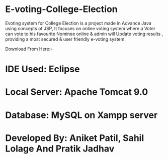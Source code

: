 # E-voting-College-Election

 
Evoting system for College Election is a project made in Advance Java using concepts of JSP, It focuses on online voting system where a Voter can vote to his favourite Nominee online & admin will Update voting results , providing a most secured & user friendly e-voting system.

Download From Here:-

# IDE Used: Eclipse 
# Local Server: Apache Tomcat 9.0
# Database:  MySQL on Xampp server 

# Developed By: Aniket Patil, Sahil Lolage And Pratik Jadhav
